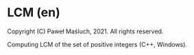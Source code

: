 # LCM (en)

Copyright (C) Paweł Maśluch, 2021. All rights reserved.

Computing LCM of the set of positive integers (C++, Windows).
